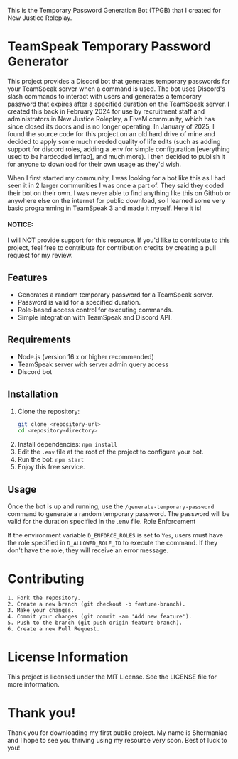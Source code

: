 

This is the Temporary Password Generation Bot (TPGB) that I created for New Justice Roleplay.

# TeamSpeak Temporary Password Generator

This project provides a Discord bot that generates temporary passwords for your TeamSpeak server when a command is used. The bot uses Discord's slash commands to interact with users and generates a temporary password that expires after a specified duration on the TeamSpeak server. I created this back in February 2024 for use by recruitment staff and administrators in New Justice Roleplay, a FiveM community, which has since closed its doors and is no longer operating. In January of 2025, I found the source code for this project on an old hard drive of mine and decided to apply some much needed quality of life edits (such as adding support for discord roles, adding a .env for simple configuration [everything used to be hardcoded lmfao], and much more). I then decided to publish it for anyone to download for their own usage as they'd wish.

When I first started my community, I was looking for a bot like this as I had seen it in 2 larger communities I was once a part of. They said they coded their bot on their own. I was never able to find anything like this on Github or anywhere else on the internet for public download, so I learned some very basic programming in TeamSpeak 3 and made it myself. Here it is!

#### NOTICE:
I will NOT provide support for this resource. If you'd like to contribute to this project, feel free to contribute for contribution credits by creating a pull request for my review.

## Features

- Generates a random temporary password for a TeamSpeak server.
- Password is valid for a specified duration.
- Role-based access control for executing commands.
- Simple integration with TeamSpeak and Discord API.

## Requirements

- Node.js (version 16.x or higher recommended)
- TeamSpeak server with server admin query access
- Discord bot


## Installation

1. Clone the repository:
   ```bash
   git clone <repository-url>
   cd <repository-directory>
   ```
2. Install dependencies:
```npm install```
3. Edit the `.env` file at the root of the project to configure your bot.
4. Run the bot:
```npm start```
5. Enjoy this free service.

## Usage
Once the bot is up and running, use the `/generate-temporary-password` command to generate a random temporary password. The password will be valid for the duration specified in the .env file.
Role Enforcement

If the environment variable `D_ENFORCE_ROLES` is set to `Yes`, users must have the role specified in `D_ALLOWED_ROLE_ID` to execute the command. If they don't have the role, they will receive an error message.

# Contributing

    1. Fork the repository.
    2. Create a new branch (git checkout -b feature-branch).
    3. Make your changes.
    4. Commit your changes (git commit -am 'Add new feature').
    5. Push to the branch (git push origin feature-branch).
    6. Create a new Pull Request.

# License Information
This project is licensed under the MIT License. See the LICENSE file for more information.

# Thank you!

Thank you for downloading my first public project. My name is Shermaniac and I hope to see you thriving using my resource very soon. Best of luck to you!